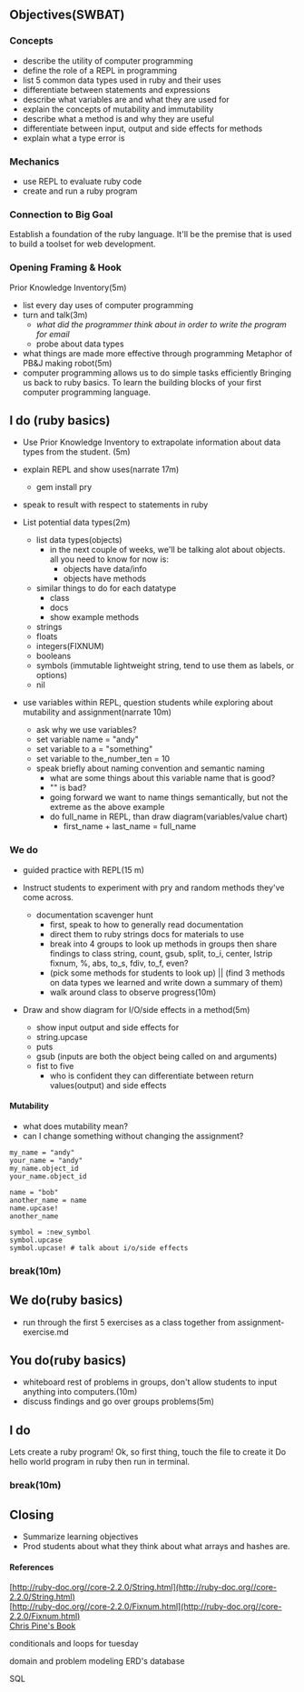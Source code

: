 ## Objectives(SWBAT)

### Concepts
- describe the utility of computer programming
- define the role of a REPL in programming
- list 5 common data types used in ruby and their uses
- differentiate between statements and expressions
- describe what variables are and what they are used for
- explain the concepts of mutability and immutability
- describe what a method is and why they are useful
- differentiate between input, output and side effects for methods
- explain what a type error is

### Mechanics
- use REPL to evaluate ruby code
- create and run a ruby program

### Connection to Big Goal
Establish a foundation of the ruby language. It'll be the premise that is used to build a toolset for web development.

### Opening Framing & Hook

Prior Knowledge Inventory(5m)
-	list every day uses of computer programming
- turn and talk(3m)
	- *what did the programmer think about in order to write the program for email*
	- probe about data types
- what things are made more effective through programming
Metaphor of PB&J making robot(5m)
- computer programming allows us to do simple tasks efficiently
Bringing us back to ruby basics. To learn the building blocks of your first computer programming language.

## I do (ruby basics)
- Use Prior Knowledge Inventory to extrapolate information about data types from the student. (5m)
- explain REPL and show uses(narrate 17m)
	- gem install pry
- speak to result with respect to statements in ruby

- List potential data types(2m)
	- list data types(objects)
		- in the next couple of weeks, we'll be talking alot about objects. all you need to know for now is:
			- objects have data/info
			- objects have methods
	- similar things to do for each datatype
		- class
		- docs
		- show example methods
	- strings
	- floats
	- integers(FIXNUM)
	- booleans
	- symbols (immutable lightweight string, tend to use them as labels, or options)
	- nil

- use variables within REPL, question students while exploring about mutability and assignment(narrate 10m)
	- ask why we use variables?
	- set variable name = "andy"
	- set variable to a = "something"
	- set variable to the_number_ten = 10
	- speak briefly about naming convention and semantic naming
		- what are some things about this variable name that is good?
		- "" is bad?
		- going forward we want to name things semantically, but not the extreme as the above example
		- do full_name in REPL, than draw diagram(variables/value chart)
			- first_name + last_name = full_name

### We do
- guided practice with REPL(15 m)

- Instruct students to experiment with pry and random methods they've come across.
	- documentation scavenger hunt
		- first, speak to how to generally read documentation
		- direct them to ruby strings docs for materials to use
		- break into 4 groups to look up methods in groups then share findings to class
			string, count, gsub, split, to_i, center, lstrip
			fixnum, %, abs, to_s, fdiv, to_f, even?
		- (pick some methods for students to look up) || (find 3 methods on data types we learned and write down a summary of them)
		- walk around class to observe progress(10m)

- Draw and show diagram for I/O/side effects in a method(5m)
	- show input output and side effects for
	- string.upcase
	- puts
	- gsub (inputs are both the object being called on and arguments)
  - fist to five
  	- who is confident they can differentiate between return values(output) and side effects

#### Mutability
- what does mutability mean?
- can I change something without changing the assignment?
```
my_name = "andy"
your_name = "andy"
my_name.object_id
your_name.object_id

name = "bob"
another_name = name
name.upcase!
another_name

symbol = :new_symbol
symbol.upcase
symbol.upcase! # talk about i/o/side effects

```

### break(10m)


## We do(ruby basics)


- run through the first 5 exercises as a class together from assignment-exercise.md


## You do(ruby basics)
- whiteboard rest of problems in groups, don't allow students to input anything into computers.(10m)
- discuss findings and go over groups problems(5m)

## I do
Lets create a ruby program!
Ok, so first thing, touch the file to create it
Do hello world program in ruby then run in terminal.


### break(10m)


## Closing
- Summarize learning objectives
- Prod students about what they think about what arrays and hashes are.

#### References
[http://ruby-doc.org//core-2.2.0/String.html](http://ruby-doc.org//core-2.2.0/String.html)<br>
[http://ruby-doc.org//core-2.2.0/Fixnum.html](http://ruby-doc.org//core-2.2.0/Fixnum.html)<br>
[Chris Pine's Book](https://pine.fm/LearnToProgram/)

conditionals and loops for tuesday

domain and problem modeling
ERD's
database

SQL
